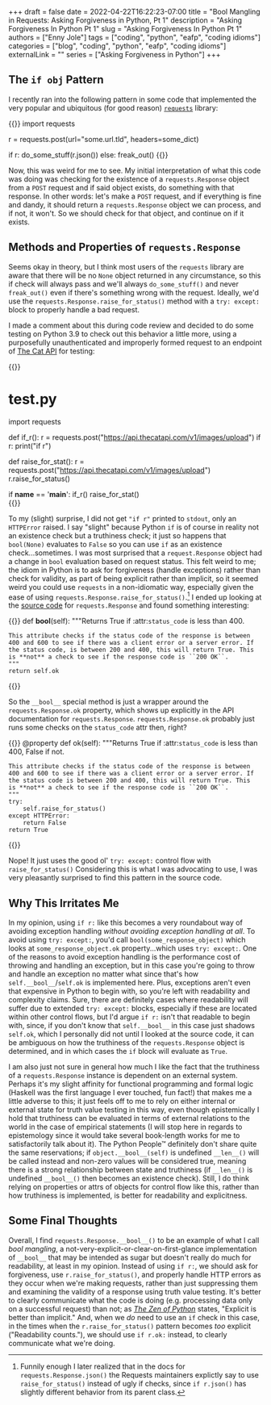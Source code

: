 +++ 
draft = false
date = 2022-04-22T16:22:23-07:00
title = "Bool Mangling in Requests: Asking Forgiveness in Python, Pt 1"
description = "Asking Forgiveness In Python Pt 1"
slug = "Asking Forgiveness In Python Pt 1"
authors = ["Enny Jole"]
tags = ["coding", "python", "eafp", "coding idioms"]
categories = ["blog", "coding", "python", "eafp", "coding idioms"]
externalLink = ""
series = ["Asking Forgiveness in Python"]
+++

## The `if obj` Pattern

I recently ran into the following pattern in some code that implemented the very popular and ubiquitous (for good reason) [`requests`](https://docs.python-requests.org/en/latest/) library:

{{<highlight py>}}
import requests

r = requests.post(url="some.url.tld", headers=some_dict)

if r:
    do_some_stuff(r.json())
else:
    freak_out()
{{</highlight>}}

Now, this was weird for me to see. My initial interpretation of what this code was doing was checking for the existence of a `requests.Response` object from a `POST` request and if said object exists, do something with that response. In other words: let's make a `POST` request, and if everything is fine and dandy, it should return a `requests.Response` object we can process, and if not, it won't. So we should check for that object, and continue on if it exists. 

## Methods and Properties of `requests.Response`

Seems okay in theory, but I think most users of the `requests` library are aware that there will be no `None` object returned in any circumstance, so this if check will always pass and we'll always `do_some_stuff()` and never `freak_out()` even if there's something wrong with the request. Ideally, we'd use the `requests.Response.raise_for_status()` method with a `try: except:` block to properly handle a bad request. 

I made a comment about this during code review and decided to do some testing on Python 3.9 to check out this behavior a little more, using a purposefully unauthenticated and improperly formed request to an endpoint of [The Cat API](https://thecatapi.com) for testing:

{{<highlight py>}}
# test.py

import requests

def if_r():
    r = requests.post("https://api.thecatapi.com/v1/images/upload")
    if r:
        print("if r")

def raise_for_stat():
    r = requests.post("https://api.thecatapi.com/v1/images/upload")
    r.raise_for_status()

if __name__ == '__main__':
    if_r()
    raise_for_stat()    
{{</highlight>}}

To my (slight) surprise, I did not get `"if r"` printed to `stdout`, only an `HTTPError` raised. I say "slight" because Python `if` is of course in reality not an existence check but a truthiness check; it just so happens that `bool(None)` evaluates to `False` so you can use `if` as an existence check...sometimes. I was most surprised that a `request.Response` object had a change in `bool` evaluation based on request status. This felt weird to me; the idiom in Python is to ask for forgiveness (handle exceptions) rather than check for validity, as part of being explicit rather than implicit, so it seemed weird you could use `requests` in a non-idiomatic way, especially given the ease of using `requests.Response.raise_for_status()`.[^1] I ended up looking at the [source code](https://docs.python-requests.org/en/latest/_modules/requests/models/#Response) for `requests.Response` and found something interesting:

{{<highlight py>}}
def __bool__(self):
    """Returns True if :attr:`status_code` is less than 400.

    This attribute checks if the status code of the response is between
    400 and 600 to see if there was a client error or a server error. If
    the status code, is between 200 and 400, this will return True. This
    is **not** a check to see if the response code is ``200 OK``.
    """
    return self.ok
{{</highlight>}}

So the `__bool__` special method is just a wrapper around the `requests.Response.ok` property, which shows up explicitly in the API documentation for `requests.Response`. `requests.Response.ok` probably just runs some checks on the `status_code` attr then, right?

{{<highlight py>}}
@property
def ok(self):
    """Returns True if :attr:`status_code` is less than 400, False if not.

    This attribute checks if the status code of the response is between
    400 and 600 to see if there was a client error or a server error. If
    the status code is between 200 and 400, this will return True. This
    is **not** a check to see if the response code is ``200 OK``.
    """
    try:
        self.raise_for_status()
    except HTTPError:
        return False
    return True
{{</highlight>}}

Nope! It just uses the good ol' `try: except:` control flow with `raise_for_status()` Considering this is what I was advocating to use, I was very pleasantly surprised to find this pattern in the source code.

## Why This Irritates Me

In my opinion, using `if r:` like this becomes a very roundabout way of avoiding exception handling _without avoiding exception handling at all_. To avoid using `try: except:`, you'd call `bool(some_response_object)` which looks at `some_response_object.ok` property...which uses `try: except:`. One of the reasons to avoid exception handling is the performance cost of throwing and handling an exception, but in this case you're going to throw and handle an exception no matter what since that's how `self.__bool__`/`self.ok` is implemented here. Plus, exceptions aren't even that expensive in Python to begin with, so you're left with readability and complexity claims. Sure, there are definitely cases where readability will suffer due to extended `try: except:` blocks, especially if these are located within other control flows, but I'd argue `if r:` isn't that readable to begin with, since, if you don't know that `self.__bool__` in this case just shadows `self.ok`, which I personally did not until I looked at the source code, it can be ambiguous on how the truthiness of the `requests.Response` object is determined, and in which cases the `if` block will evaluate as `True`. 

I am also just not sure in general how much I like the fact that the truthiness of a `requests.Response` instance is dependent on an external system. Perhaps it's my slight affinity for functional programming and formal logic (Haskell was the first language I ever touched, fun fact!) that makes me a little adverse to this; it just feels off to me to rely on either internal or external state for truth value testing in this way, even though epistemically I hold that truthiness can be evaluated in terms of external relations to the world in the case of empirical statements (I will stop here in regards to epistemology since it would take several book-length works for me to satisfactorily talk about it). The Python People™ definitely don't share quite the same reservations; if `object.__bool__(self)` is undefined `__len__()` will be called instead and non-zero values will be considered true, meaning there is a strong relationship between state and truthiness (if `__len__()` is undefined `__bool__()` then becomes an existence check). Still, I do think relying on properties or attrs of objects for control flow like this, rather than how truthiness is implemented, is better for readability and explicitness. 

## Some Final Thoughts

Overall, I find `requests.Response.__bool__()` to be an example of what I call _bool mangling_, a not-very-explicit-or-clear-on-first-glance implementation of `__bool__` that may be intended as sugar but doesn't really do much for readability, at least in my opinion. Instead of using `if r:`, we should ask for forgiveness, use `r.raise_for_status()`, and properly handle HTTP errors as they occur when we're making requests, rather than just suppressing them and examining the validity of a response using truth value testing. It's better to clearly communicate what the code is doing (e.g. processing data only on a successful request) than not; as [_The Zen of Python_](https://peps.python.org/pep-0020/) states, "Explicit is better than implicit." And, when we _do_ need to use an `if` check in this case, in the times when the `r.raise_for_status()` pattern becomes _too_ explicit ("Readability counts."), we should use `if r.ok:` instead, to clearly communicate what we're doing.

[^1]: Funnily enough I later realized that in the docs for `requests.Response.json()` the Requests maintainers explictly say to use `raise_for_status()` instead of ugly if checks, since `if r.json()` has slightly different behavior from its parent class.
